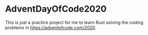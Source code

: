 # AdventDayOfCode2020

This is just a practice project for me to learn Rust solving the
coding problems in https://adventofcode.com/2020.
